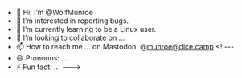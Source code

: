 - 👋 Hi, I’m @WolfMunroe
- 👀 I’m interested in reporting bugs.
- 🌱 I’m currently learning to be a Linux user.
- 💞️ I’m looking to collaborate on ...
- 📫 How to reach me ... on Mastodon: @munroe@dice.camp
<! ---
- 😄 Pronouns: ...
- ⚡ Fun fact: ...
--->

<!---
WolfMunroe/WolfMunroe is a ✨ special ✨ repository because its `README.md` (this file) appears on your GitHub profile.
You can click the Preview link to take a look at your changes.
--->
